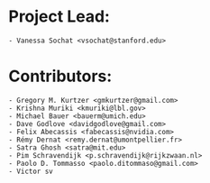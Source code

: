 # Project Lead:

    - Vanessa Sochat <vsochat@stanford.edu>

# Contributors:

    - Gregory M. Kurtzer <gmkurtzer@gmail.com>
    - Krishna Muriki <kmuriki@lbl.gov>
    - Michael Bauer <bauerm@umich.edu>
    - Dave Godlove <davidgodlove@gmail.com>
    - Felix Abecassis <fabecassis@nvidia.com>
    - Rémy Dernat <remy.dernat@umontpellier.fr>
    - Satra Ghosh <satra@mit.edu>
    - Pim Schravendijk <p.schravendijk@rijkzwaan.nl>
    - Paolo D. Tommasso <paolo.ditommaso@gmail.com>
    - Victor sv
